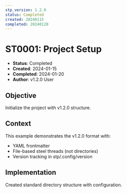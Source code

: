 ```yaml
---
stp_version: 1.2.0
status: Completed
created: 20240115
completed: 20240120
---
```

# ST0001: Project Setup

- **Status**: Completed
- **Created**: 2024-01-15
- **Completed**: 2024-01-20
- **Author**: v1.2.0 User

## Objective

Initialize the project with v1.2.0 structure.

## Context

This example demonstrates the v1.2.0 format with:
- YAML frontmatter
- File-based steel threads (not directories)
- Version tracking in stp/.config/version

## Implementation

Created standard directory structure with configuration.